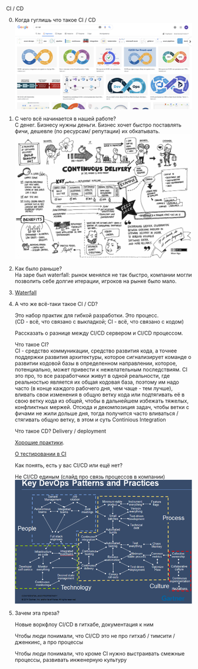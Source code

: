 CI / CD

0. Когда гуглишь что такое CI / CD<br>
	![Google](./google-ci-cd.png)

1. С чего всё начинается в нашей работе?<br>
	С денег. Бизнесу нужны деньги. Бизнес хочет быстро поставлять фичи, дешевле (по ресурсам/ репутации) их обкатывать.<br>
   	![](./origins.png)
2. Как было раньше?<br>
	На заре был waterfall: рынок менялся не так быстро, компании могли позволить себе долгие итерации, игроков на рынке было мало.<br>

3. [Waterfall](./waterfall.md)

4. А что же всё-таки такое CI / CD?<br>

	Это набор практик для гибкой разработки. Это процесс.<br>
   (CD - всё, что связано с выкладкой; CI - всё, что связано с кодом)

	Рассказать о разнице между CI/CD сервером и CI/CD процессом.<br>

	Что такое CI?<br>
	CI - средство коммуникации, средство развития кода, а точнее поддержки развития архитектуры, которое сигнализирует команде о развитии кодовой базы в определенном направлении, которое, потенциально, может привести к нежелательным последствиям.
   	CI это про, то все разработчики живут в одной реальности, где реальностью является их общая кодовая база, поэтому им надо часто (в конце каждого рабочего дня, чем чаще - тем лучше), вливать свои изменения в общую ветку кода или подтягивать её в свою ветку кода из общей, чтобы в дальнейшем избежать тяжелых, конфликтных мержей. Отсюда и декомпозиция задач, чтобы ветки с фичами не жили дольше дня, тогда получится часто вливаться / стягивать общую ветку, в этом и суть Continious Integration

	Что такое CD? Delivery / deployment<br>
   
	[Хорошие практики](./best-practices.md).<br>

	[О тестировании в CI](./testers-part.md)<br>

	Как понять, есть у вас CI/CD или ещё нет?<br>

	Не CI/CD единым (слайд про связь процессов в компании)<br>
	![](./devops-patterns.png)

5. Зачем эта преза?<br>

	Новые воркфлоу CI/CD в гитхабе, документация к ним<br>

	Чтобы люди понимали, что CI/CD это не про гитхаб / тимсити / дженкинс, а про процессы<br>

	Чтобы люди понимали, что кроме CI нужно выстраивать смежные процессы, развивать инженерную культуру<br>